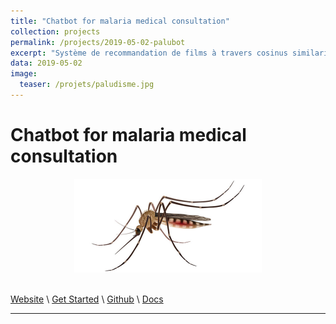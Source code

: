 ```yaml
---
title: "Chatbot for malaria medical consultation"
collection: projects
permalink: /projects/2019-05-02-palubot
excerpt: "Système de recommandation de films à travers cosinus similarity"
data: 2019-05-02
image:
  teaser: /projets/paludisme.jpg
---
```


# Chatbot for malaria medical consultation


<div align="center">
<img src="https://raw.githubusercontent.com/armelsoubeiga/neweb/main/images/projets/paludisme.jpg" style="height:150px; width:300px;" />
</div><br />

[Website](https://palubot.herokuapp.com/) \ [Get Started](https://palubot.herokuapp.com/) \ [Github](https://github.com/armelsoubeiga/PaluBot) \ [Docs]() 

------



